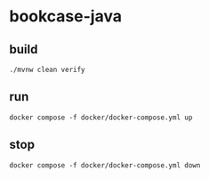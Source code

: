 # bookcase-java

## build

```shell
./mvnw clean verify
```

## run

```shell
docker compose -f docker/docker-compose.yml up
```

## stop

```shell
docker compose -f docker/docker-compose.yml down
```
